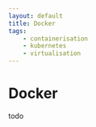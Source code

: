 ```yaml
---
layout: default
title: Docker
tags:
    - containerisation
    - kubernetes
    - virtualisation
---
```

# Docker

todo